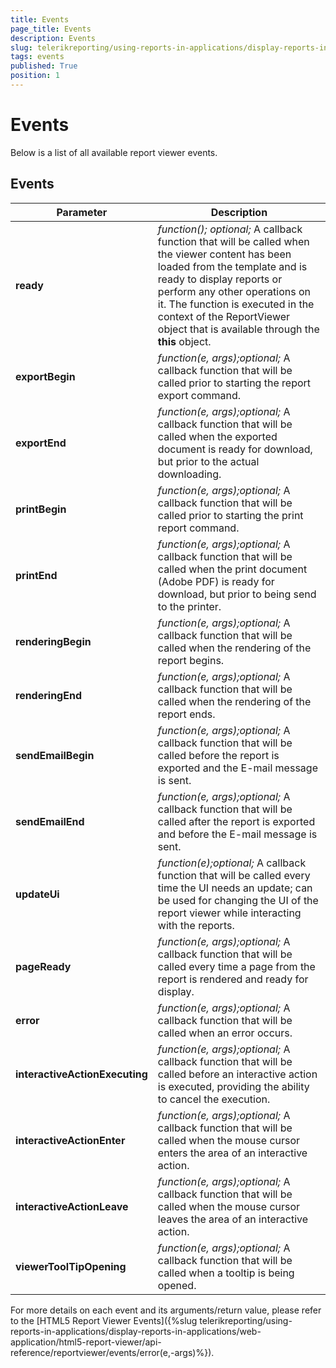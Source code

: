 ```yaml
---
title: Events
page_title: Events 
description: Events
slug: telerikreporting/using-reports-in-applications/display-reports-in-applications/web-application/angular-report-viewer/api-reference/events
tags: events
published: True
position: 1
---
```

<style>
table th:first-of-type {
    width: 30%;
}
table th:nth-of-type(2) {
    width: 70%;
}
</style>

# Events

Below is a list of all available report viewer events.

## Events

| Parameter | Description |
| ------ | ------ |
| __ready__ | *function();* *optional;* A callback function that will be called when the viewer content has been loaded from the template and is ready to display reports or perform any other operations on it. The function is executed in the context of the ReportViewer object that is available through the __this__ object.|
| __exportBegin__ | *function(e, args);optional;* A callback function that will be called prior to starting the report export command.|
| __exportEnd__ | *function(e, args);optional;* A callback function that will be called when the exported document is ready for download, but prior to the actual downloading.|
| __printBegin__ | *function(e, args);optional;* A callback function that will be called prior to starting the print report command.|
| __printEnd__ | *function(e, args);optional;* A callback function that will be called when the print document (Adobe PDF) is ready for download, but prior to being send to the printer.|
| __renderingBegin__ | *function(e, args);optional;* A callback function that will be called when the rendering of the report begins.|
| __renderingEnd__ | *function(e, args);optional;* A callback function that will be called when the rendering of the report ends.|
| __sendEmailBegin__ | *function(e, args);optional;* A callback function that will be called before the report is exported and the E-mail message is sent.|
| __sendEmailEnd__ | *function(e, args);optional;* A callback function that will be called after the report is exported and before the E-mail message is sent.|
| __updateUi__ | *function(e);optional;* A callback function that will be called every time the UI needs an update; can be used for changing the UI of the report viewer while interacting with the reports.|
| __pageReady__ | *function(e, args);optional;* A callback function that will be called every time a page from the report is rendered and ready for display.|
| __error__ | *function(e, args);optional;* A callback function that will be called when an error occurs.|
| __interactiveActionExecuting__ | *function(e, args);optional;* A callback function that will be called before an interactive action is executed,                 providing the ability to cancel the execution.|
| __interactiveActionEnter__ | *function(e, args);optional;* A callback function that will be called when the mouse cursor enters the area of an interactive action.|
| __interactiveActionLeave__ | *function(e, args);optional;* A callback function that will be called when the mouse cursor leaves the area of an interactive action.|
| __viewerToolTipOpening__ | *function(e, args);optional;* A callback function that will be called when a tooltip is being opened.|

For more details on each event and its arguments/return value, please refer to the [HTML5 Report Viewer Events]({%slug telerikreporting/using-reports-in-applications/display-reports-in-applications/web-application/html5-report-viewer/api-reference/reportviewer/events/error(e,-args)%}).
